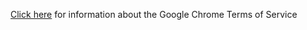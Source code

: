 [Click here](https://www.google.com/chrome/browser/privacy/eula_text.html) for information about the Google Chrome Terms of Service

